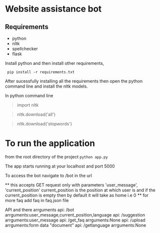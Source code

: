# Website assistance bot

## Requirements
- python
- nltk
- spellchecker
- flask

Install python and then install other requirements,

` pip install -r requirements.txt`

After sucessfully installing all the requirements then open the python command line and install the nltk models.

In python command line

> import nltk

> nltk.download('all')

> nltk.download('stopwords')


# To run the application 
from the root directory of the project
`python app.py`

The app starts running at your localhost and port 5000

To access the bot navigate to /bot in the url 

** this accepts GET request only with parameters 'user_message', 'current_position' 
current_position is the position at which user is and if the current_position is empty then by default it will take as home i.e 0
** for more faq add faq in faq.json file

API and there arrguments
api: /bot  arrguments:user_message,current_position,language
api: /suggestion  arrguments:user_message
api: /get_faq  arrguments:None
api: /upload  arrguments:form data "document"
api: /getlanguage  arrguments:None

